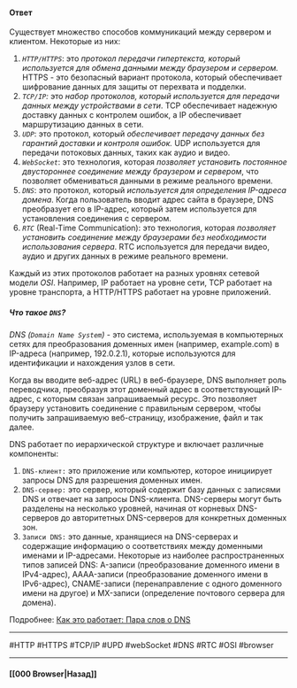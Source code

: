 
#### Ответ

Существует множество способов коммуникаций между сервером и клиентом. Некоторые из них:

1. *`HTTP/HTTPS`*: это *протокол передачи гипертекста, который используется для обмена данными между браузером и сервером.* HTTPS - это безопасный вариант протокола, который обеспечивает шифрование данных для защиты от перехвата и подделки.
2. *`TCP/IP`:* это *набор протоколов, который используется для передачи данных между устройствами в сети*. TCP обеспечивает надежную доставку данных с контролем ошибок, а IP обеспечивает маршрутизацию данных в сети.
3. *`UDP`*: это протокол, который *обеспечивает передачу данных без гарантий доставки и контроля ошибок.* UDP используется для передачи потоковых данных, таких как аудио и видео.
4. *`WebSocket`*: это технология, которая *позволяет установить постоянное двустороннее соединение между браузером и сервером*, что позволяет обмениваться данными в режиме реального времени.
5. *`DNS`*: это протокол, который *используется для определения IP-адреса домена*. Когда пользователь вводит адрес сайта в браузере, DNS преобразует его в IP-адрес, который затем используется для установления соединения с сервером.
6. *`RTC`* (Real-Time Communication): это технология, которая *позволяет установить соединение между браузерами без необходимости использования сервера*. RTC используется для передачи видео, аудио и других данных в режиме реального времени.

Каждый из этих протоколов работает на разных уровнях сетевой модели *OSI*. Например, IP работает на уровне сети, TCP работает на уровне транспорта, а HTTP/HTTPS работает на уровне приложений.

##### Что такое `DNS`?

*DNS (`Domain Name System`)* - это система, используемая в компьютерных сетях для преобразования доменных имен (например, example.com) в IP-адреса (например, 192.0.2.1), которые используются для идентификации и нахождения узлов в сети.

Когда вы вводите веб-адрес (URL) в веб-браузере, DNS выполняет роль переводчика, преобразуя этот доменный адрес в соответствующий IP-адрес, с которым связан запрашиваемый ресурс. Это позволяет браузеру установить соединение с правильным сервером, чтобы получить запрашиваемую веб-страницу, изображение, файл и так далее.

DNS работает по иерархической структуре и включает различные компоненты:
1. `DNS-клиент:` это приложение или компьютер, которое инициирует запросы DNS для разрешения доменных имен.
2. `DNS-сервер:` это сервер, который содержит базу данных с записями DNS и отвечает на запросы DNS-клиента. DNS-серверы могут быть разделены на несколько уровней, начиная от корневых DNS-серверов до авторитетных DNS-серверов для конкретных доменных зон.
3. `Записи DNS:` это данные, хранящиеся на DNS-серверах и содержащие информацию о соответствиях между доменными именами и IP-адресами. Некоторые из наиболее распространенных типов записей DNS: A-записи (преобразование доменного имени в IPv4-адрес), AAAA-записи (преобразование доменного имени в IPv6-адрес), CNAME-записи (перенаправление с одного доменного имени на другое) и MX-записи (определение почтового сервера для домена).


Подробнее: [Как это работает: Пара слов о DNS](https://habr.com/ru/companies/1cloud/articles/309018/)

___
#HTTP #HTTPS #TCP/IP #UPD #webSocket #DNS #RTC #OSI #browser

___

#### [[000 Browser|Назад]]